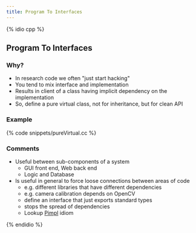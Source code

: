 ```yaml
---
title: Program To Interfaces
---
```


{% idio cpp %}

## Program To Interfaces

### Why?

* In research code we often "just start hacking"
* You tend to mix interface and implementation
* Results in client of a class having implicit dependency on the implementation
* So, define a pure virtual class, not for inheritance, but for clean API 

### Example

{% code snippets/pureVirtual.cc %}


### Comments

* Useful between sub-components of a system
    * GUI front end, Web back end
    * Logic and Database
* Is useful in general to force loose connections between areas of code
    * e.g. different libraries that have different dependencies
    * e.g. camera calibration depends on OpenCV
    * define an interface that just exports standard types
    * stops the spread of dependencies
    * Lookup [Pimpl](http://en.cppreference.com/w/cpp/language/pimpl) idiom
    
{% endidio %}
